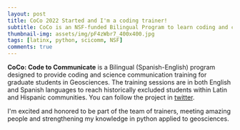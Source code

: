 ```yaml
---
layout: post
title: CoCo 2022 Started and I'm a coding trainer!  
subtitle: CoCo is an NSF-funded Bilingual Program to learn coding and communication skills.
thumbnail-img: assets/img/pF4zWbr7_400x400.jpg
tags: [latinx, python, scicomm, NSF]
comments: true
---
```


**CoCo: Code to Communicate** is a Bilingual (Spanish-English) program designed to provide coding and science communication training for graduate students in
Geosciences. The training sessions are in both English and Spanish languages to reach historically excluded students within Latin and Hispanic communities.
You can follow the project in [twitter](https://twitter.com/CodeCommunicate/).

I'm excited and honored to be part of the team of trainers, meeting amazing people and strengthening my knowledge in python applied to geosciences. 

